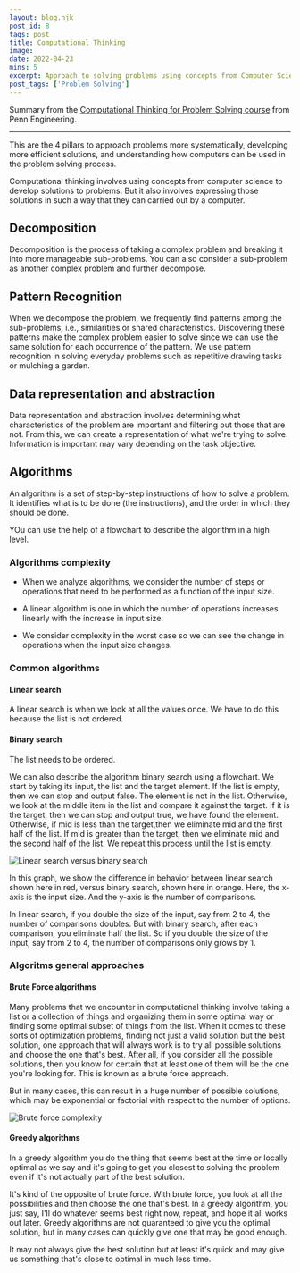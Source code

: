```yaml
---
layout: blog.njk
post_id: 8
tags: post
title: Computational Thinking
image: 
date: 2022-04-23
mins: 5
excerpt: Approach to solving problems using concepts from Computer Science.
post_tags: ['Problem Solving']
---
```


Summary from the [Computational Thinking for Problem Solving course](https://www.coursera.org/learn/computational-thinking-problem-solving) from Penn Engineering.

---

This are the 4 pillars to approach problems more systematically, developing more efficient solutions, and understanding how computers can be used in the problem solving process.

Computational thinking involves using concepts from computer science to develop solutions to problems. But it also involves expressing those solutions in such a way that they can carried out by a computer. 

## Decomposition
Decomposition is the process of taking a complex problem and breaking it into more manageable sub-problems.
You can also consider a sub-problem as another complex problem and further decompose.

## Pattern Recognition
When we decompose the problem, we frequently find patterns among the sub-problems, i.e., similarities or shared characteristics. Discovering these patterns make the complex problem easier to solve since we can use the same solution for each occurrence of the pattern. 
We use pattern recognition in solving everyday problems such as repetitive drawing tasks or mulching a garden.

## Data representation and abstraction
Data representation and abstraction involves determining what characteristics of the problem are important and filtering out those that are not. From this, we can create a representation of what we're trying to solve. Information is important may vary depending on the task objective. 

## Algorithms
An algorithm is a set of step-by-step instructions of how to solve a problem. It identifies what is to be done (the instructions), and the order in which they should be done.

YOu can use the help of a flowchart to describe the algorithm in a high level.

### Algorithms complexity

- When we analyze algorithms, we consider the number of steps or operations that need to be performed as a function of the input size. 

- A linear algorithm is one in which the number of operations increases linearly with the increase in input size.

- We consider complexity in the worst case so we can see the change in operations when the input size changes.

### Common algorithms

#### Linear search
A linear search is when we look at all the values once. We have to do this because the list is not ordered.

#### Binary search
The list needs to be ordered.

We can also describe the algorithm binary search using a flowchart. We start by taking its input, the list and the target element. If the list is empty, then we can stop and output false. The element is not in the list. Otherwise, we look at the middle item in the list and compare it against the target. If it is the target, then we can stop and output true, we have found the element. Otherwise, if mid is less than the target,then we eliminate mid and the first half of the list.
If mid is greater than the target, then we eliminate mid and the second half of the list. We repeat this process until the list is empty.

![Linear search versus binary search](/assets/images/blog/8/linear-vs-binary-search.jpg)

In this graph, we show the difference in behavior between linear search shown here in red, versus binary search, shown here in orange. Here, the x-axis is the input size. And the y-axis is the number of comparisons.

In linear search, if you double the size of the input, say from 2 to 4, the number of comparisons doubles. But with binary search, after each comparison, you eliminate half the list. So if you double the size of the input, say from 2 to 4, the number of comparisons only grows by 1.

### Algoritms general approaches

#### Brute Force algorithms
Many problems that we encounter in computational thinking involve taking a list or a collection of things and organizing them in some optimal way or finding some optimal subset of things from the list. When it comes to these sorts of optimization problems, finding not just a valid solution but the best solution, one approach that will always work is to try all possible solutions and choose the one that's best. After all, if you consider all the possible solutions, then you know for certain that at least one of them will be the one you're looking for. This is known as a brute force approach. 

But in many cases, this can result in a huge number of possible solutions, which may be exponential or factorial with respect to the number of options.


![Brute force complexity](/assets/images/blog/8/brute-force-complexity.jpg)

#### Greedy algorithms
In a greedy algorithm you do the thing that seems best at the time or locally optimal as we say and it's going to get you closest to solving the problem even if it's not actually part of the best solution.

It's kind of the opposite of brute force. With brute force, you look at all the possibilities and then choose the one that's best. In a greedy algorithm, you just say, I'll do whatever seems best right now, repeat, and hope it all works out later. Greedy algorithms are not guaranteed to give you the optimal solution, but in many cases can quickly give one that may be good enough.

It may not always give the best solution but at least it's quick and may give us something that's close to optimal in much less time.